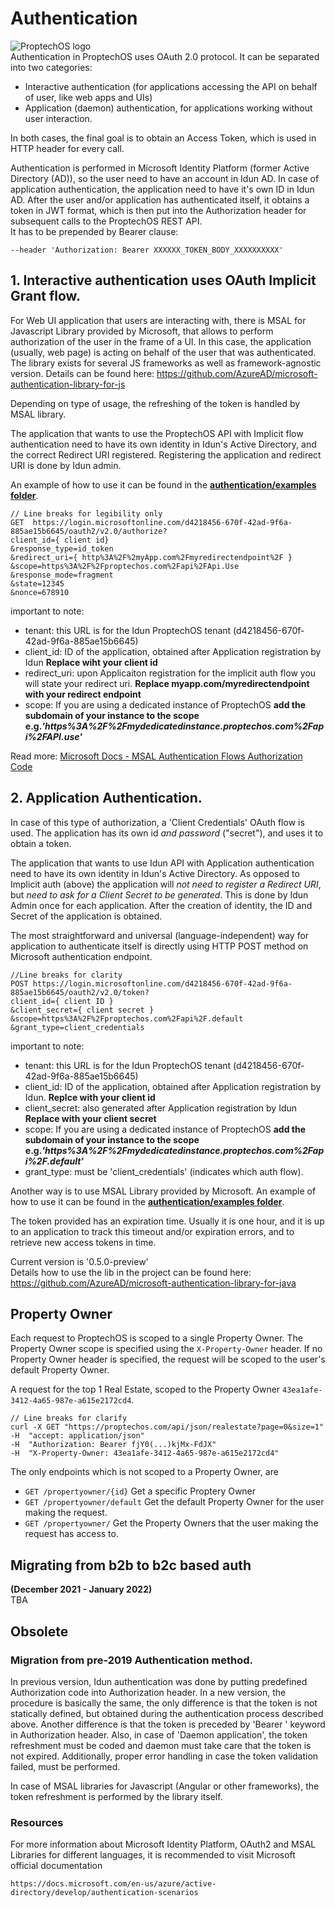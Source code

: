 # Authentication
![ProptechOS logo](../../images/ProptechOS-logotype-ex.png)  
Authentication in ProptechOS uses OAuth 2.0 protocol.
It can be separated into two categories:
* Interactive authentication (for applications accessing the API on behalf of user, like web apps and UIs)
* Application (daemon) authentication, for applications working without user interaction.

In both cases, the final goal is to obtain an Access Token, which is used in HTTP header for every call.

Authentication is performed in Microsoft Identity Platform (former Active Directory (AD)), so the user need to have an account in Idun AD. In case of application authentication, the application need to have it's own ID in Idun AD. After the user and/or application has authenticated itself, it obtains a token in JWT format, which is then put into the Authorization header for subsequent calls to the ProptechOS REST API.  
It has to be prepended by Bearer clause:
```
--header 'Authorization: Bearer XXXXXX_TOKEN_BODY_XXXXXXXXXX'  
```

## 1. Interactive authentication uses OAuth Implicit Grant flow.

For Web UI application that users are interacting with, there is MSAL for Javascript Library provided by Microsoft,
that allows to perform authorization of the user in the frame of a UI. In this case, the application (usually, web page) is acting on behalf of the user that was authenticated.
The library exists for several JS frameworks as well as framework-agnostic version.
Details can be found here:
https://github.com/AzureAD/microsoft-authentication-library-for-js

Depending on type of usage, the refreshing of the token is handled by MSAL library.

The application that wants to use the ProptechOS API with Implicit flow authentication need to have its own identity in Idun's Active Directory, and the correct Redirect URI registered. Registering the application and redirect URI is done by Idun admin.

An example of how to use it can be found in the **[authentication/examples folder](../examples)**.


```
// Line breaks for legibility only
GET  https://login.microsoftonline.com/d4218456-670f-42ad-9f6a-885ae15b6645/oauth2/v2.0/authorize?
client_id={ client id}
&response_type=id_token
&redirect_uri={ http%3A%2F%2myApp.com%2Fmyredirectendpoint%2F }
&scope=https%3A%2F%2Fproptechos.com%2Fapi%2FApi.Use
&response_mode=fragment
&state=12345
&nonce=678910
```

important to note:
* tenant: this URL is for the Idun ProptechOS tenant (d4218456-670f-42ad-9f6a-885ae15b6645)
* client_id: ID of the application, obtained after Application registration by Idun **Replace wiht your client id**
* redirect_uri: upon Applicaiton registration for the implicit auth flow you will state your redirect uri. **Replace myapp.com/myredirectendpoint with your redirect endpoint**
* scope: If you are using a dedicated instance of ProptechOS **add the subdomain of your instance to the scope e.g._'https%3A%2F%2Fmydedicatedinstance.proptechos.com%2Fapi%2FAPI.use'_**

Read more: [Microsoft Docs - MSAL Authentication Flows Authorization Code](https://docs.microsoft.com/en-us/azure/active-directory/develop/msal-authentication-flows#authorization-code)

## 2. Application Authentication.

In case of this type of authorization, a 'Client Credentials' OAuth flow is used. The application has its own id _and password_ ("secret"), and uses it to obtain a token.

The application that wants to use Idun API with Application authentication need to have its own identity in Idun's Active Directory. As opposed to Implicit auth (above) the application will _not need to register a Redirect URI_, but _need to ask for a Client Secret to be generated_. This is done by Idun Admin once for each application. After the creation of identity, the ID and Secret of the application is obtained.

The most straightforward and universal (language-independent) way for application to authenticate itself
is directly using HTTP POST method on Microsoft authentication endpoint.

```
//Line breaks for clarity
POST https://login.microsoftonline.com/d4218456-670f-42ad-9f6a-885ae15b6645/oauth2/v2.0/token?
client_id={ client ID }
&client_secret={ client secret }
&scope=https%3A%2F%2Fproptechos.com%2Fapi%2F.default
&grant_type=client_credentials
```

important to note:
* tenant: this URL is for the Idun ProptechOS tenant (d4218456-670f-42ad-9f6a-885ae15b6645)
* client_id: ID of the application, obtained after Application registration by Idun. **Replce with your client id**
* client_secret: also generated after Application registration by Idun **Replace with your client secret**
* scope: If you are using a dedicated instance of ProptechOS **add the subdomain of your instance to the scope e.g._'https%3A%2F%2Fmydedicatedinstance.proptechos.com%2Fapi%2F.default'_**
* grant_type: must be 'client_credentials' (indicates which auth flow).


Another way is to use MSAL Library provided by Microsoft. An example of how to use it can be found in the **[authentication/examples folder](../examples)**.

The token provided has an expiration time. Usually it is one hour, and it is up to an application to track this timeout
and/or expiration errors, and to retrieve new access tokens in time.

Current version is  '0.5.0-preview'   
Details how to use the lib in the project can be found here:
https://github.com/AzureAD/microsoft-authentication-library-for-java


## Property Owner

Each request to ProptechOS is scoped to a single Property Owner. The Property Owner scope is specified using the `X-Property-Owner` header. If no Property Owner header is specified, the request will be scoped to the user's default Property Owner.

A request for the top 1 Real Estate, scoped to the Property Owner `43ea1afe-3412-4a65-987e-a615e2172cd4`.
```
// Line breaks for clarify
curl -X GET "https://proptechos.com/api/json/realestate?page=0&size=1" 
-H  "accept: application/json" 
-H  "Authorization: Bearer fjY0(...)kjMx-FdJX" 
-H  "X-Property-Owner: 43ea1afe-3412-4a65-987e-a615e2172cd4"
```
The only endpoints which is not scoped to a Property Owner, are
* `GET /propertyowner/{id}` Get a specific Proptery Owner
* `GET /propertyowner/default` Get the default Property Owner for the user making the request.
* `GET /propertyowner/` Get the Property Owners that the user making the request has access to.

## Migrating from b2b to b2c based auth
**(December 2021 - January 2022)**  
TBA

## Obsolete
### Migration from pre-2019 Authentication method.

In previous version, Idun authentication was done by putting predefined Authorization code into Authorization header.
In a new version, the procedure is basically the same, the only difference is that the token is not statically defined,
but obtained during the authentication process described above.
Another difference is that the token is preceded by 'Bearer ' keyword in Authorization header.
Also, in case of 'Daemon application', the token refreshment must be coded and daemon must take care that the token is not expired.
Additionally, proper error handling in case the token validation failed, must be performed.

In case of MSAL libraries for Javascript (Angular or other frameworks), the token refreshment is performed by the library itself.

### Resources

For more information about Microsoft Identity Platform, OAuth2 and MSAL Libraries for different languages, it is recommended to
visit Microsoft official documentation

```text
https://docs.microsoft.com/en-us/azure/active-directory/develop/authentication-scenarios
```
